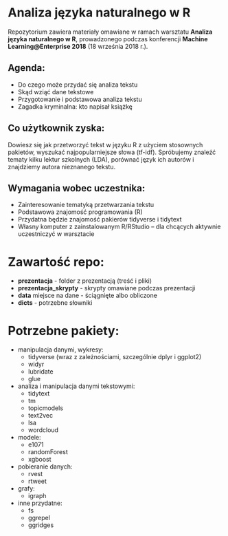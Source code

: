 # Analiza języka naturalnego w R


Repozytorium zawiera materiały omawiane w ramach warsztatu **Analiza języka naturalnego w R**, prowadzonego podczas konferencji **Machine Learning@Enterprise 2018** (18 września 2018 r.).

## Agenda:

* Do czego może przydać się analiza tekstu
* Skąd wziąć dane tekstowe
* Przygotowanie i podstawowa analiza tekstu
* Zagadka kryminalna: kto napisał książkę

## Co użytkownik zyska:

Dowiesz się jak przetworzyć tekst w języku R z użyciem stosownych pakietów, wyszukać najpopularniejsze słowa (tf-idf). Spróbujemy znaleźć tematy kilku lektur szkolnych (LDA), porównać język ich autorów i znajdziemy autora nieznanego tekstu.

## Wymagania wobec uczestnika:

* Zainteresowanie tematyką przetwarzania tekstu
* Podstawowa znajomość programowania (R)
* Przydatna będzie znajomość pakierów tidyverse i tidytext
* Własny komputer z zainstalowanym R/RStudio – dla chcących aktywnie uczestniczyć w warsztacie


# Zawartość repo:

* **prezentacja** - folder z prezentacją (treść i pliki)
* **prezentacja_skrypty** - skrypty omawiane podczas prezentacji
* **data** miejsce na dane - ściągnięte albo obliczone
* **dicts** - potrzebne słowniki


# Potrzebne pakiety:

* manipulacja danymi, wykresy: 
    + tidyverse (wraz z zależnościami, szczególnie dplyr i ggplot2)
    + widyr
    + lubridate
    + glue
* analiza i manipulacja danymi tekstowymi:
    + tidytext
    + tm
    + topicmodels
    + text2vec
    + lsa
    + wordcloud
* modele:
    + e1071
    + randomForest
    + xgboost
* pobieranie danych: 
    + rvest
    + rtweet
* grafy:
    + igraph
* inne przydatne:
    + fs
    + ggrepel
    + ggridges


